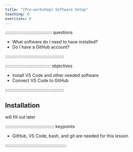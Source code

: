 ```yaml
---
title: "[Pre-workshop] Software Setup"
teaching: 0
exercises: 0
---
```


:::::::::::::::::::::::::::::::::::::: questions 

- What software do I need to have installed?
- Do I have a GitHub account?

::::::::::::::::::::::::::::::::::::::::::::::::

::::::::::::::::::::::::::::::::::::: objectives

- Install VS Code and other needed software
- Connect VS Code to GitHub

::::::::::::::::::::::::::::::::::::::::::::::::

## Installation

will fill out later


:::::::::::::::::::::::::::::::::::::::: keypoints

- GitHub, VS Code, bash, and git are needed for this lesson

::::::::::::::::::::::::::::::::::::::::::::::::::